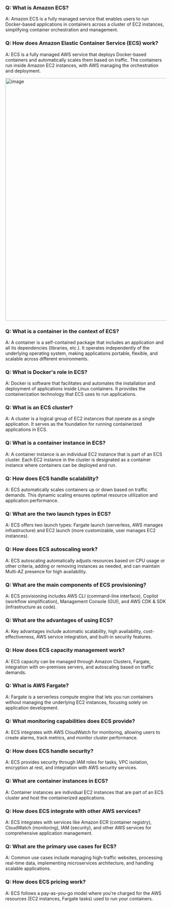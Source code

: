 ### Q: What is Amazon ECS?
A: Amazon ECS is a fully managed service that enables users to run Docker-based applications in containers across a cluster of EC2 instances, simplifying container orchestration and management.

### Q: How does Amazon Elastic Container Service (ECS) work?
A: ECS is a fully managed AWS service that deploys Docker-based containers and automatically scales them based on traffic. The containers run inside Amazon EC2 instances, with AWS managing the orchestration and deployment.

<img width="755" alt="image" src="https://github.com/user-attachments/assets/a019f85e-0949-4548-916b-af4feebe7755" />


### Q: What is a container in the context of ECS?
A: A container is a self-contained package that includes an application and all its dependencies (libraries, etc.). It operates independently of the underlying operating system, making applications portable, flexible, and scalable across different environments.

### Q: What is Docker's role in ECS?
A: Docker is software that facilitates and automates the installation and deployment of applications inside Linux containers. It provides the containerization technology that ECS uses to run applications.

### Q: What is an ECS cluster?
A: A cluster is a logical group of EC2 instances that operate as a single application. It serves as the foundation for running containerized applications in ECS.

### Q: What is a container instance in ECS?
A: A container instance is an individual EC2 instance that is part of an ECS cluster. Each EC2 instance in the cluster is designated as a container instance where containers can be deployed and run.

### Q: How does ECS handle scalability?
A: ECS automatically scales containers up or down based on traffic demands. This dynamic scaling ensures optimal resource utilization and application performance.

### Q: What are the two launch types in ECS?
A: ECS offers two launch types: Fargate launch (serverless, AWS manages infrastructure) and EC2 launch (more customizable, user manages EC2 instances).

### Q: How does ECS autoscaling work?
A: ECS autoscaling automatically adjusts resources based on CPU usage or other criteria, adding or removing instances as needed, and can maintain Multi-AZ presence for high availability.

### Q: What are the main components of ECS provisioning?
A: ECS provisioning includes AWS CLI (command-line interface), Copilot (workflow simplification), Management Console (GUI), and AWS CDK & SDK (infrastructure as code).

### Q: What are the advantages of using ECS?
A: Key advantages include automatic scalability, high availability, cost-effectiveness, AWS service integration, and built-in security features.

### Q: How does ECS capacity management work?
A: ECS capacity can be managed through Amazon Clusters, Fargate, integration with on-premises servers, and autoscaling based on traffic demands.

### Q: What is AWS Fargate?
A: Fargate is a serverless compute engine that lets you run containers without managing the underlying EC2 instances, focusing solely on application development.

### Q: What monitoring capabilities does ECS provide?
A: ECS integrates with AWS CloudWatch for monitoring, allowing users to create alarms, track metrics, and monitor cluster performance.

### Q: How does ECS handle security?
A: ECS provides security through IAM roles for tasks, VPC isolation, encryption at rest, and integration with AWS security services.

### Q: What are container instances in ECS?
A: Container instances are individual EC2 instances that are part of an ECS cluster and host the containerized applications.

### Q: How does ECS integrate with other AWS services?
A: ECS integrates with services like Amazon ECR (container registry), CloudWatch (monitoring), IAM (security), and other AWS services for comprehensive application management.

### Q: What are the primary use cases for ECS?
A: Common use cases include managing high-traffic websites, processing real-time data, implementing microservices architecture, and handling scalable applications.

### Q: How does ECS pricing work?
A: ECS follows a pay-as-you-go model where you're charged for the AWS resources (EC2 instances, Fargate tasks) used to run your containers.
